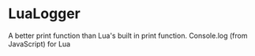 # LuaLogger
A better print function than Lua's built in print function. Console.log (from JavaScript) for Lua
